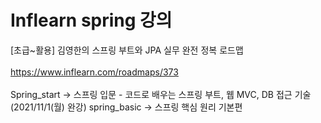 # Inflearn spring 강의

[초급~활용] 김영한의 스프링 부트와 JPA 실무 완전 정복 로드맵
<br>
</br>
https://www.inflearn.com/roadmaps/373
<br>
</br>
Spring_start -> 스프링 입문 - 코드로 배우는 스프링 부트, 웹 MVC, DB 접근 기술  (2021/11/1(월) 완강)
spring_basic -> 스프링 핵심 원리 기본편 


